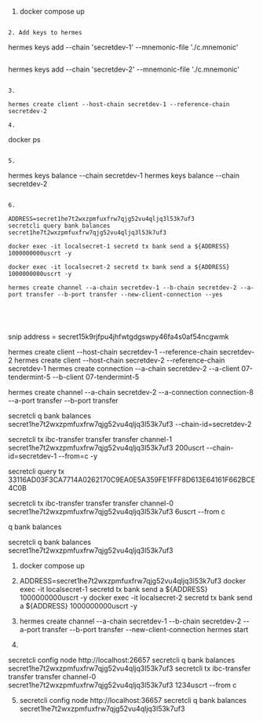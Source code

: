 1. docker compose up

```

2. Add keys to hermes

```

hermes keys add --chain 'secretdev-1' --mnemonic-file './c.mnemonic'

```

```

hermes keys add --chain 'secretdev-2' --mnemonic-file './c.mnemonic'

```

3.

hermes create client --host-chain secretdev-1 --reference-chain secretdev-2

4.

```

docker ps

```

5.

```

hermes keys balance --chain secretdev-1
hermes keys balance --chain secretdev-2

```

6.

ADDRESS=secret1he7t2wxzpmfuxfrw7qjg52vu4qljq3l53k7uf3
secretcli query bank balances secret1he7t2wxzpmfuxfrw7qjg52vu4qljq3l53k7uf3

docker exec -it localsecret-1 secretd tx bank send a ${ADDRESS} 1000000000uscrt -y

docker exec -it localsecret-2 secretd tx bank send a ${ADDRESS} 1000000000uscrt -y

hermes create channel --a-chain secretdev-1 --b-chain secretdev-2 --a-port transfer --b-port transfer --new-client-connection --yes





```

snip address = secret15k9rjfpu4jhfwtgdgswpy46fa4s0af54ncgwmk

hermes create client --host-chain secretdev-1 --reference-chain secretdev-2
hermes create client --host-chain secretdev-2 --reference-chain secretdev-1
hermes create connection --a-chain secretdev-2 --a-client 07-tendermint-5 --b-client 07-tendermint-5

hermes create channel --a-chain secretdev-2 --a-connection connection-8 --a-port transfer --b-port transfer

secretcli q bank balances secret1he7t2wxzpmfuxfrw7qjg52vu4qljq3l53k7uf3 --chain-id=secretdev-2

secretcli tx ibc-transfer transfer transfer channel-1 secret1he7t2wxzpmfuxfrw7qjg52vu4qljq3l53k7uf3 200uscrt --chain-id=secretdev-1 --from=c -y

secretcli query tx 33116AD03F3CA7714A0262170C9EA0E5A359FE1FFF8D613E64161F662BCE4C0B

secretcli tx ibc-transfer transfer transfer channel-0 secret1he7t2wxzpmfuxfrw7qjg52vu4qljq3l53k7uf3 6uscrt --from c

q bank balances

secretcli q bank balances secret1he7t2wxzpmfuxfrw7qjg52vu4qljq3l53k7uf3

1.  docker compose up

2.  ADDRESS=secret1he7t2wxzpmfuxfrw7qjg52vu4qljq3l53k7uf3
    docker exec -it localsecret-1 secretd tx bank send a ${ADDRESS} 1000000000uscrt -y
    docker exec -it localsecret-2 secretd tx bank send a ${ADDRESS} 1000000000uscrt -y

3.  hermes create channel --a-chain secretdev-1 --b-chain secretdev-2 --a-port transfer --b-port transfer --new-client-connection
    hermes start

4.

secretcli config node http://localhost:26657
secretcli q bank balances secret1he7t2wxzpmfuxfrw7qjg52vu4qljq3l53k7uf3
secretcli tx ibc-transfer transfer transfer channel-0 secret1he7t2wxzpmfuxfrw7qjg52vu4qljq3l53k7uf3 1234uscrt --from c

5.  secretcli config node http://localhost:36657
    secretcli q bank balances secret1he7t2wxzpmfuxfrw7qjg52vu4qljq3l53k7uf3
